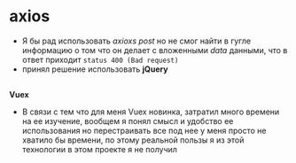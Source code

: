 # axios
- Я бы рад использовать *axioxs post* но 
не смог найти в гугле информацию о том что он делает с 
вложенными *data* данными, что в ответ приходит `status 400 (Bad request)`
- принял решение использовать **jQuery** 
##
**Vuex** 
-  В связи с тем что для меня Vuex новинка, затратил много времени на ее изучение, вообщем я понял смысл
    и удобство ее использования но перестраивать все под нее у меня просто не хватило бы времени, по этому реальной
      пользы я из этой технологии в этом проекте я не получил 
